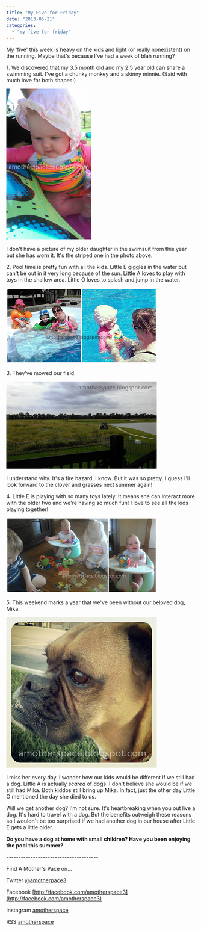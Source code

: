 ```yaml
---
title: "My Five for Friday"
date: "2013-06-21"
categories: 
  - "my-five-for-friday"
---
```


My 'five' this week is heavy on the kids and light (or really nonexistent) on the running. Maybe that's because I've had a week of blah running?  
  
1\. We discovered that my 3.5 month old and my 2.5 year old can share a swimming suit. I've got a chunky monkey and a skinny minnie. (Said with much love for both shapes!)  
  
  

[![My Five for Friday | A Mother's Pace](images/ESwimmingSuit.jpg "My Five for Friday | A Mother's Pace")](http://amotherspace.net/wp-content/uploads/2013/06/ESwimmingSuit1.jpg)

  
I don't have a picture of my older daughter in the swimsuit from this year but she has worn it. It's the striped one in the photo above.  
  
2\. Pool time is pretty fun with all the kids. Little E giggles in the water but can't be out in it very long because of the sun. Little A loves to play with toys in the shallow area. Little O loves to splash and jump in the water.   
  
  

[![My Five for Friday | A Mother's Pace](images/Pool.jpg "My Five for Friday | A Mother's Pace")](http://amotherspace.net/wp-content/uploads/2013/06/Pool1.jpg)

  
3\. They've mowed our field.  
  
  

[![My Five for Friday | A Mother's Pace](images/Field.jpg "My Five for Friday | A Mother's Pace")](http://amotherspace.net/wp-content/uploads/2013/06/Field1.jpg)

  
I understand why. It's a fire hazard, I know. But it was so pretty. I guess I'll look forward to the clover and grasses next summer again!  
  
4\. Little E is playing with so many toys lately. It means she can interact more with the older two and we're having so much fun! I love to see all the kids playing together!  
  
  

[![My Five for Friday | A Mother's Pace](images/playing.jpg "My Five for Friday | A Mother's Pace")](http://amotherspace.net/wp-content/uploads/2013/06/playing1.jpg)

  
5\. This weekend marks a year that we've been without our beloved dog, Mika.  
  
  

[![My Five for Friday | A Mother's Pace](images/Mika.jpg "My Five for Friday | A Mother's Pace")](http://amotherspace.net/wp-content/uploads/2013/06/Mika1.jpg)

  
I miss her every day. I wonder how our kids would be different if we still had a dog. Little A is actually _scared_ of dogs. I don't believe she would be if we still had Mika. Both kiddos still bring up Mika. In fact, just the other day Little O mentioned the day she died to us.   
  
Will we get another dog? I'm not sure. It's heartbreaking when you out live a dog. It's hard to travel with a dog. But the benefits outweigh these reasons so I wouldn't be too surprised if we had another dog in our house after Little E gets a little older.   
  
  
  

**Do you have a dog at home with small children? Have you been enjoying the pool this summer?**

  
  
  
  

\--------------------------------------

  

  
Find A Mother's Pace on...  
  
Twitter [@amotherpace3](https://twitter.com/amotherspace3)  
  
Facebook [http://facebook.com/amotherspace3](http://facebook.com/amotherspace3)   
  
Instagram [amotherspace](http://instagram.com/amotherspace)  
  
RSS [amotherspace](http://feeds.feedburner.com/amotherspace)
